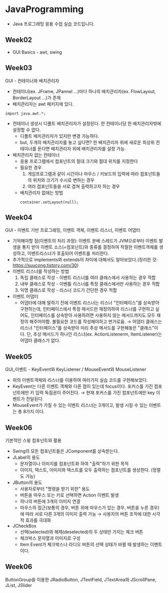 # JavaProgramming
- Java 프로그래밍 응용 수업 실습 코드입니다.

## Week02
- GUI Basics - awt, swing

## Week03
GUI - 컨테이너와 배치관리자
- 컨테이너(ex. JFrame, JPannel ...)마다 하나의 배치관리자(ex. FlowLayout, BorderLayout ...)가 존재
- 배치관리자는 awt 패키지에 있다.
```
import java.awt.*;
```
- 컨테이너 생성시 디폴트 배치관리자가 설정된다. 한 컨테이너당 한 배치관리자밖에 설정할 수 없다.
  - 디폴트 배치관리자가 있지만 변경 가능하다.
  - but, 두개의 배치관리자를 놓고 싶다면? 한 배치관리자 위에 새로운 최상위 컨테이너를 둔다면 배치관리자 위에 배치관리자를 설정 가능.
- 배치관리자 없는 컨테이너
  - 응용 프로그램에서 컴포넌트의 절대 크기와 절대 위치를 지정한다
  - 필요한 경우
    1. 게임프로그램과 같이 시간이나 마우스 / 키보드의 입력에 따라 컴포넌트들의 위치와 크기가 수시로 변하는 경우
    2. 여러 컴포넌트들을 서로 겹쳐 출력하고자 하는 경우
  - 배치관리자 없애는 방법
    ```
    container.setLayout(null);
    ```
## Week04
GUI - 이벤트 기반 프로그래밍, 이벤트 객체, 이벤트 리스너, 이벤트 어댑터
- 기억해야할 점(이벤트의 처리 과정): 이벤트 분배 스레드가 JVM으로부터 이벤트 발생을 통지 받아 이벤트 소스(=컴포넌트)와 종류를 결정하여 적절한 이벤트객체를 생성하고, 이벤트리스너가 호출되어 이벤트를 처리한다.
- 추가적으로 implements와 extends의 차이에 대해서도 알아보았다.(정리한 것: https://suucong.tistory.com/30)
- 이벤트 리스너를 작성하는 방법
  1. 독립 클래스로 작성 - 이벤트 리스너를 여러 클래스에서 사용하는 경우 적합
  2. 내부 클래스로 작성 - 이벤틀 리스너를 특정 클래스에서만 사용하는 경우 적합
  3. 익명 클래스로 작성 - 리스너 코드가 간단한 경우 적합
- 이벤트 어댑터  
  - 어댑터에 대해 말하기 전에 이벤트 리스너는 리스너 "인터페이스"를 상속받아 구현하는데, 인터페이스에서 특정 메서드만 재정의하여 리스너를 구현하고 싶어도, 인터페이스를 상속받아 사용하려면 사용하지 않는 메서드까지도 모두 재정의 해주어야함. 불필요한 코드를 작성해야하고 번거로움.
    → 어댑터 클래스는 리스너 "인터페이스"를 상속받아 미리 추상 메서드를 구현해놓은 "클래스"이다. 단, 추상 메서드가 하나인 리스너(ex. ActionListenerm, ItemListener)는 어댑터 클래스가 없다. 
## Week05
GUI_이벤트 - KeyEvent와 KeyListener / MouseEvent와 MouseListener
- 위의 이벤트객체와 리스너를 이용하여 여러가지 실습 코드를 구현해보았다.
- KeyEvent는 다른 이벤트 객체와 다른 점이 있는데 focus이다. 포커스를 가진 컴포넌트에만 키 입력 독점권이 주어진다. → 현재 포커스를 가진 컴포넌트에만 key 이벤트가 전달된다.
- MouseEvent가 가질 수 있는 이벤트 리스너는 3개이고, 발생 시킬 수 있는 이벤트는 총 8가지 이다.
## Week06
기본적인 스윙 컴포넌트와 활용
- Swing의 모든 컴포넌트들은 JComponent를 상속받는다.
- JLabel의 용도
  - 문자열이나 이미지를 컴포넌트화 하여 "출력"하기 위한 목적
  - 이미지, 텍스트, 이미지와 텍스트를 모두 출력하는 컴포넌트를 생성한다. (정렬도 가능)
- JButton의 용도
    - 사용자로부터 "명령을 받기 위한" 용도
    - 버튼을 마우스 또는 키로 선택하면 Action 이벤트 발생
    - 하나의 버튼에 3개의 이미지 연결
    - 마우스의 접근(보통의 경우, 버튼 위에 마우스가 있는 경우, 버튼을 누른 경우)에 따라 서로 다른 3개의 이미지 출력 가능 → 사용자의 버튼 조작에 대한 시각적 효과를 극대화
- JCheckBox
    - 선택(selected)와 해제(deselected)의 두 상태만 가지는 체크 버튼
    - 체크박스 문자열과 이미지로 구성
    - Item Event가 체크박스나 라디오 버튼의 선택 상태가 바뀔 때 발생하는 이벤트이다.
## Week06
ButtonGroup을 이용한 JRadioButton, JTextField, JTextArea와 JScrollPane, JList<E>, JSlider